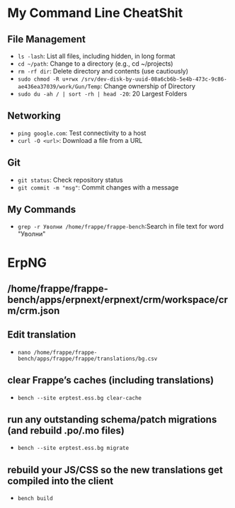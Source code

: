 # My Command Line CheatShit

## File Management
- `ls -lash`: List all files, including hidden, in long format
- `cd ~/path`: Change to a directory (e.g., cd ~/projects)
- `rm -rf dir`: Delete directory and contents (use cautiously)
- `sudo chmod -R u+rwx /srv/dev-disk-by-uuid-08a6cb6b-5e4b-473c-9c86-ae436ea37039/work/Gun/Temp`: Change ownership of Directory
- `sudo du -ah / | sort -rh | head -20`: 20 Largest Folders
## Networking
- `ping google.com`: Test connectivity to a host
- `curl -O <url>`: Download a file from a URL

## Git
- `git status`: Check repository status
- `git commit -m "msg"`: Commit changes with a message
## My Commands
- `grep -r Уволни /home/frappe/frappe-bench`:Search in file text for word "Уволни"


# ErpNG
## /home/frappe/frappe-bench/apps/erpnext/erpnext/crm/workspace/crm/crm.json

## Edit translation
- `nano /home/frappe/frappe-bench/apps/frappe/frappe/translations/bg.csv`
## clear Frappe’s caches (including translations)
- `bench --site erptest.ess.bg clear-cache`

## run any outstanding schema/patch migrations (and rebuild .po/.mo files)
- `bench --site erptest.ess.bg migrate`

## rebuild your JS/CSS so the new translations get compiled into the client
- `bench build`

